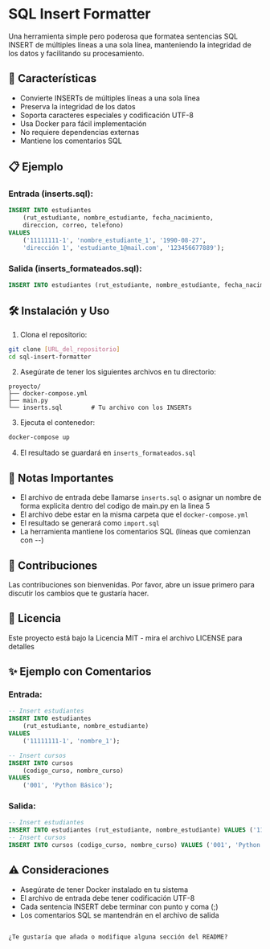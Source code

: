 # SQL Insert Formatter

Una herramienta simple pero poderosa que formatea sentencias SQL INSERT de múltiples líneas a una sola línea, manteniendo la integridad de los datos y facilitando su procesamiento.

## 🚀 Características

- Convierte INSERTs de múltiples líneas a una sola línea
- Preserva la integridad de los datos
- Soporta caracteres especiales y codificación UTF-8
- Usa Docker para fácil implementación
- No requiere dependencias externas
- Mantiene los comentarios SQL

## 📋 Ejemplo

### Entrada (inserts.sql):
```sql
INSERT INTO estudiantes 
    (rut_estudiante, nombre_estudiante, fecha_nacimiento, 
    direccion, correo, telefono)
VALUES 
    ('11111111-1', 'nombre_estudiante_1', '1990-08-27', 
    'dirección 1', 'estudiante_1@mail.com', '123456677889');
```

### Salida (inserts_formateados.sql):
```sql
INSERT INTO estudiantes (rut_estudiante, nombre_estudiante, fecha_nacimiento, direccion, correo, telefono) VALUES ('11111111-1', 'nombre_estudiante_1', '1990-08-27', 'dirección 1', 'estudiante_1@mail.com', '123456677889');
```

## 🛠️ Instalación y Uso

1. Clona el repositorio:
```bash
git clone [URL_del_repositorio]
cd sql-insert-formatter
```

2. Asegúrate de tener los siguientes archivos en tu directorio:
```
proyecto/
├── docker-compose.yml
├── main.py
└── inserts.sql        # Tu archivo con los INSERTs
```

3. Ejecuta el contenedor:
```bash
docker-compose up
```

4. El resultado se guardará en `inserts_formateados.sql`

## 📝 Notas Importantes

- El archivo de entrada debe llamarse `inserts.sql` o asignar un nombre de forma explicita dentro del codigo de main.py en la linea 5
- El archivo debe estar en la misma carpeta que el `docker-compose.yml`
- El resultado se generará como `import.sql`
- La herramienta mantiene los comentarios SQL (líneas que comienzan con --)

## 🤝 Contribuciones

Las contribuciones son bienvenidas. Por favor, abre un issue primero para discutir los cambios que te gustaría hacer.

## 📄 Licencia

Este proyecto está bajo la Licencia MIT - mira el archivo LICENSE para detalles

## ✨ Ejemplo con Comentarios

### Entrada:
```sql
-- Insert estudiantes
INSERT INTO estudiantes 
    (rut_estudiante, nombre_estudiante) 
VALUES 
    ('11111111-1', 'nombre_1');

-- Insert cursos
INSERT INTO cursos 
    (codigo_curso, nombre_curso) 
VALUES 
    ('001', 'Python Básico');
```

### Salida:
```sql
-- Insert estudiantes
INSERT INTO estudiantes (rut_estudiante, nombre_estudiante) VALUES ('11111111-1', 'nombre_1');
-- Insert cursos
INSERT INTO cursos (codigo_curso, nombre_curso) VALUES ('001', 'Python Básico');
```

## ⚠️ Consideraciones

- Asegúrate de tener Docker instalado en tu sistema
- El archivo de entrada debe tener codificación UTF-8
- Cada sentencia INSERT debe terminar con punto y coma (;)
- Los comentarios SQL se mantendrán en el archivo de salida
```

¿Te gustaría que añada o modifique alguna sección del README?